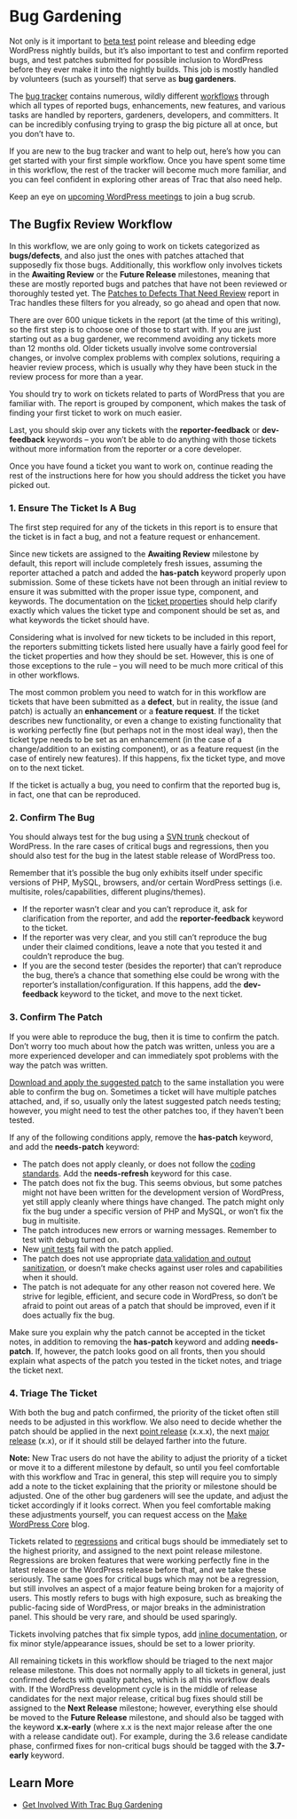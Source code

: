 # Bug Gardening

Not only is it important to [beta test](https://make.wordpress.org/core/handbook/testing/beta/) point release and bleeding edge WordPress nightly builds, but it’s also important to test and confirm reported bugs, and test patches submitted for possible inclusion to WordPress before they ever make it into the nightly builds. This job is mostly handled by volunteers (such as yourself) that serve as **bug gardeners**.

The [bug tracker](https://make.wordpress.org/core/handbook/trac/) contains numerous, wildly different [workflows](https://make.wordpress.org/core/handbook/trac/keywords/) through which all types of reported bugs, enhancements, new features, and various tasks are handled by reporters, gardeners, developers, and committers. It can be incredibly confusing trying to grasp the big picture all at once, but you don’t have to.

If you are new to the bug tracker and want to help out, here’s how you can get started with your first simple workflow. Once you have spent some time in this workflow, the rest of the tracker will become much more familiar, and you can feel confident in exploring other areas of Trac that also need help.

Keep an eye on [upcoming WordPress meetings](https://make.wordpress.org/meetings/) to join a bug scrub.

## The Bugfix Review Workflow

In this workflow, we are only going to work on tickets categorized as **bugs/defects**, and also just the ones with patches attached that supposedly fix those bugs. Additionally, this workflow only involves tickets in the **Awaiting Review** or the **Future Release** milestones, meaning that these are mostly reported bugs and patches that have not been reviewed or thoroughly tested yet. The [Patches to Defects That Need Review](https://core.trac.wordpress.org/report/46) report in Trac handles these filters for you already, so go ahead and open that now.

There are over 600 unique tickets in the report (at the time of this writing), so the first step is to choose one of those to start with. If you are just starting out as a bug gardener, we recommend avoiding any tickets more than 12 months old. Older tickets usually involve some controversial changes, or involve complex problems with complex solutions, requiring a heavier review process, which is usually why they have been stuck in the review process for more than a year.

You should try to work on tickets related to parts of WordPress that you are familiar with. The report is grouped by component, which makes the task of finding your first ticket to work on much easier.

Last, you should skip over any tickets with the **reporter-feedback** or **dev-feedback** keywords – you won’t be able to do anything with those tickets without more information from the reporter or a core developer.

Once you have found a ticket you want to work on, continue reading the rest of the instructions here for how you should address the ticket you have picked out.

### 1\. Ensure The Ticket Is A Bug

The first step required for any of the tickets in this report is to ensure that the ticket is in fact a bug, and not a feature request or enhancement.

Since new tickets are assigned to the **Awaiting Review** milestone by default, this report will include completely fresh issues, assuming the reporter attached a patch and added the **has-patch** keyword properly upon submission. Some of these tickets have not been through an initial review to ensure it was submitted with the proper issue type, component, and keywords. The documentation on the [ticket properties](https://make.wordpress.org/core/handbook/trac/#ticket-properties) should help clarify exactly which values the ticket type and component should be set as, and what keywords the ticket should have.

Considering what is involved for new tickets to be included in this report, the reporters submitting tickets listed here usually have a fairly good feel for the ticket properties and how they should be set. However, this is one of those exceptions to the rule – you will need to be much more critical of this in other workflows.

The most common problem you need to watch for in this workflow are tickets that have been submitted as a **defect**, but in reality, the issue (and patch) is actually an **enhancement** or a **feature request**. If the ticket describes new functionality, or even a change to existing functionality that is working perfectly fine (but perhaps not in the most ideal way), then the ticket type needs to be set as an enhancement (in the case of a change/addition to an existing component), or as a feature request (in the case of entirely new features). If this happens, fix the ticket type, and move on to the next ticket.

If the ticket is actually a bug, you need to confirm that the reported bug is, in fact, one that can be reproduced.

### 2\. Confirm The Bug

You should always test for the bug using a [SVN trunk](https://make.wordpress.org/core/handbook/svn/) checkout of WordPress. In the rare cases of critical bugs and regressions, then you should also test for the bug in the latest stable release of WordPress too.

Remember that it’s possible the bug only exhibits itself under specific versions of PHP, MySQL, browsers, and/or certain WordPress settings (i.e. multisite, roles/capabilities, different plugins/themes).

*   If the reporter wasn’t clear and you can’t reproduce it, ask for clarification from the reporter, and add the **reporter-feedback** keyword to the ticket.
*   If the reporter was very clear, and you still can’t reproduce the bug under their claimed conditions, leave a note that you tested it and couldn’t reproduce the bug.
*   If you are the second tester (besides the reporter) that can’t reproduce the bug, there’s a chance that something else could be wrong with the reporter’s installation/configuration. If this happens, add the **dev-feedback** keyword to the ticket, and move to the next ticket.

### 3\. Confirm The Patch

If you were able to reproduce the bug, then it is time to confirm the patch. Don’t worry too much about how the patch was written, unless you are a more experienced developer and can immediately spot problems with the way the patch was written.

[Download and apply the suggested patch](https://make.wordpress.org/core/handbook/tutorials/working-with-patches/#creating-and-applying-patches-with-grunt) to the same installation you were able to confirm the bug on. Sometimes a ticket will have multiple patches attached, and, if so, usually only the latest suggested patch needs testing; however, you might need to test the other patches too, if they haven’t been tested.

If any of the following conditions apply, remove the **has-patch** keyword, and add the **needs-patch** keyword:

*   The patch does not apply cleanly, or does not follow the [coding standards](https://make.wordpress.org/core/handbook/coding-standards/). Add the **needs-refresh** keyword for this case.
*   The patch does not fix the bug. This seems obvious, but some patches might not have been written for the development version of WordPress, yet still apply cleanly where things have changed. The patch might only fix the bug under a specific version of PHP and MySQL, or won’t fix the bug in multisite.
*   The patch introduces new errors or warning messages. Remember to test with debug turned on.
*   New [unit tests](https://make.wordpress.org/core/handbook/automated-testing/) fail with the patch applied.
*   The patch does not use appropriate [data validation and output sanitization](https://codex.wordpress.org/Data_Validation), or doesn’t make checks against user roles and capabilities when it should.
*   The patch is not adequate for any other reason not covered here. We strive for legible, efficient, and secure code in WordPress, so don’t be afraid to point out areas of a patch that should be improved, even if it does actually fix the bug.

Make sure you explain why the patch cannot be accepted in the ticket notes, in addition to removing the **has-patch** keyword and adding **needs-patch**. If, however, the patch looks good on all fronts, then you should explain what aspects of the patch you tested in the ticket notes, and triage the ticket next.

### 4\. Triage The Ticket

With both the bug and patch confirmed, the priority of the ticket often still needs to be adjusted in this workflow. We also need to decide whether the patch should be applied in the next [point release](https://make.wordpress.org/core/glossary/#point-release) (x.x.x), the next [major release](https://make.wordpress.org/core/glossary/#major-release) (x.x), or if it should still be delayed farther into the future.

**Note:** New Trac users do not have the ability to adjust the priority of a ticket or move it to a different milestone by default, so until you feel comfortable with this workflow and Trac in general, this step will require you to simply add a note to the ticket explaining that the priority or milestone should be adjusted. One of the other bug gardeners will see the update, and adjust the ticket accordingly if it looks correct. When you feel comfortable making these adjustments yourself, you can request access on the [Make WordPress Core](https://make.wordpress.org/core/) blog.

Tickets related to [regressions](https://make.wordpress.org/core/glossary/#regression) and critical bugs should be immediately set to the highest priority, and assigned to the next point release milestone. Regressions are broken features that were working perfectly fine in the latest release or the WordPress release before that, and we take these seriously. The same goes for critical bugs which may not be a regression, but still involves an aspect of a major feature being broken for a majority of users. This mostly refers to bugs with high exposure, such as breaking the public-facing side of WordPress, or major breaks in the administration panel. This should be very rare, and should be used sparingly.

Tickets involving patches that fix simple typos, add [inline documentation](https://make.wordpress.org/core/glossary/#inline-docs), or fix minor style/appearance issues, should be set to a lower priority.

All remaining tickets in this workflow should be triaged to the next major release milestone. This does not normally apply to all tickets in general, just confirmed defects with quality patches, which is all this workflow deals with. If the WordPress development cycle is in the middle of release candidates for the next major release, critical bug fixes should still be assigned to the **Next Release** milestone; however, everything else should be moved to the **Future Release** milestone, and should also be tagged with the keyword **x.x-early** (where x.x is the next major release after the one with a release candidate out). For example, during the 3.6 release candidate phase, confirmed fixes for non-critical bugs should be tagged with the **3.7-early** keyword.

## Learn More

*   [Get Involved With Trac Bug Gardening](http://helen.wordpress.com/2013/08/09/scared-of-wordpress-core-trac-but-want-to-give-it-a-shot-try-trac-gardening/)